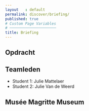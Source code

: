 ```yaml
---
layout   : default
permalink: discover/briefing/
published: true
# Custom Page Variables
# ─────────────────────
title: Briefing
---
```


Opdracht
--------

Teamleden
---------

 - Student 1: Julie Mattelaer
 - Student 2: Julie Van de Weerd

Musée Magritte Museum
---------------------
